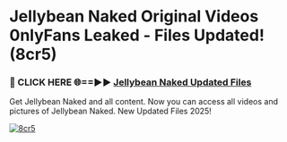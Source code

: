 # Jellybean Naked Original Videos 0nlyFans Leaked - Files Updated! (8cr5)

<h3>🔴 CLICK HERE 🌐==►► <a href="https://tinyurl.com/up5wt9bj" rel="nofollow">Jellybean Naked Updated Files</a></h3>

Get Jellybean Naked and all content. Now you can access all videos and pictures of Jellybean Naked. New Updated Files 2025!

[![8cr5](https://i.imgur.com/ABiUzMV.gif)](https://tinyurl.com/up5wt9bj)
